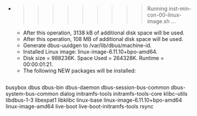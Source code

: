 * >>>>>>>>> Running inst-min-con-00-linux-image.sh ...
  * After this operation, 3138 kB of additional disk space will be used.
  * After this operation, 108 MB of additional disk space will be used.
  * Generate dbus-uuidgen to /var/lib/dbus/machine-id.
  * Installed Linux image: linux-image-6.11.10+bpo-amd64.
  * Disk size = 988236K. Space Used = 264328K. Runtime = 00:00:01:21.
  * The following NEW packages will be installed:
  ```bash
busybox dbus dbus-bin dbus-daemon dbus-session-bus-common
dbus-system-bus-common dialog initramfs-tools initramfs-tools-core klibc-utils
libdbus-1-3 libexpat1 libklibc linux-base linux-image-6.11.10+bpo-amd64
linux-image-amd64 live-boot live-boot-initramfs-tools rsync
  ```

